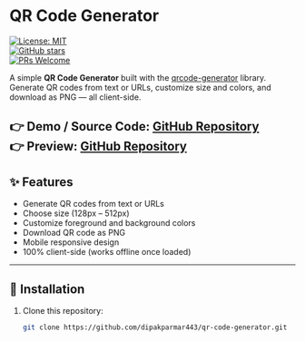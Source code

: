 # QR Code Generator

[![License: MIT](https://img.shields.io/badge/License-MIT-green.svg)](LICENSE)  
[![GitHub stars](https://img.shields.io/github/stars/your-username/qr-code-generator?style=social)](https://github.com/dipakparmar443/qr-code-generator/stargazers)  
[![PRs Welcome](https://img.shields.io/badge/PRs-welcome-blue.svg)](https://github.com/dipakparmar443/qr-code-generator/pulls)  

A simple **QR Code Generator** built with the [qrcode-generator](https://www.npmjs.com/package/qrcode-generator) library.  
Generate QR codes from text or URLs, customize size and colors, and download as PNG — all client-side.

👉 **Demo / Source Code:** [GitHub Repository]([https://github.com/dipakparmar443/qr-code-generator)  
👉 **Preview:** [GitHub Repository](https://dipakparmar443.github.io/qr-code-generator)  
---

## ✨ Features
- Generate QR codes from text or URLs  
- Choose size (128px – 512px)  
- Customize foreground and background colors  
- Download QR code as PNG  
- Mobile responsive design  
- 100% client-side (works offline once loaded)  

---

## 🚀 Installation
1. Clone this repository:
   ```bash
   git clone https://github.com/dipakparmar443/qr-code-generator.git

